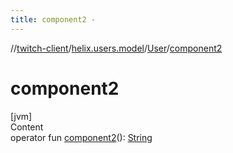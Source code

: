 ```yaml
---
title: component2 -
---
```

//[twitch-client](../../index.md)/[helix.users.model](../index.md)/[User](index.md)/[component2](component2.md)



# component2  
[jvm]  
Content  
operator fun [component2](component2.md)(): [String](https://kotlinlang.org/api/latest/jvm/stdlib/kotlin/-string/index.html)  



